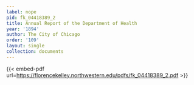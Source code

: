 ```yaml
---
label: nope
pid: fk_04418389_2
title: Annual Report of the Department of Health
year: '1894'
author: The City of Chicago
order: '109'
layout: single
collection: documents
---
```



{{< embed-pdf url=https://florencekelley.northwestern.edu/pdfs/fk_04418389_2.pdf >}}